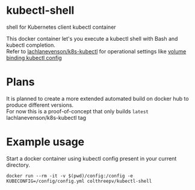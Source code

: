 # kubectl-shell
shell for Kubernetes client kubectl container

This docker container let's you execute a kubectl shell with Bash and kubectl completion.  
Refer to [lachlanevenson/k8s-kubectl][1] for operational settings like [volume binding kubectl config][2]

[1]: https://hub.docker.com/r/lachlanevenson/k8s-kubectl/
[2]: https://github.com/lachie83/k8s-kubectl#data-container

# Plans
It is planned to create a more extended automated build on docker hub to produce different versions.  
For now this is a proof-of-concept that only builds `latest` lachlanevenson/k8s-kubectl tag

# Example usage
Start a docker container using kubectl config present in your current directory.
```shell
docker run --rm -it -v $(pwd)/config:/config -e KUBECONFIG=/config/config.yml colthreepv/kubectl-shell
```

